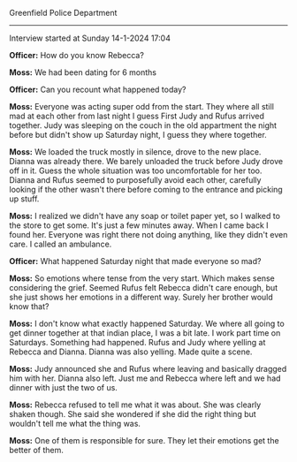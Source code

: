 
Greenfield Police Department

----------------------------

Interview started at Sunday 14-1-2024 17:04

**Officer:** How do you know Rebecca?

**Moss:** We had been dating for 6 months

**Officer:** Can you recount what happened today?

**Moss:** Everyone was acting super odd from the start. They where all still mad at each other from last night I guess
First Judy and Rufus arrived together. Judy was sleeping on the couch in the old appartment the night before
but didn't show up Saturday night, I guess they where together.

**Moss:** We loaded the truck mostly in silence, drove to the new place. Dianna was already there. We barely unloaded the
truck before Judy drove off in it. Guess the whole situation was too uncomfortable for her too. Dianna and Rufus
seemed to purposefully avoid each other, carefully looking if the other wasn't there before coming to the entrance
and picking up stuff.

**Moss:** I realized we didn't have any soap or toilet paper yet, so I walked to the store to get some. It's just a few
minutes away. When I came back I found her. Everyone was right there not doing anything, like they didn't even care.
I called an ambulance. 

**Officer:** What happened Saturday night that made everyone so mad?

**Moss:** So emotions where tense from the very start. Which makes sense considering the grief. Seemed Rufus felt
Rebecca didn't care enough, but she just shows her emotions in a different way. Surely her brother would know that?

**Moss:** I don't know what exactly happened Saturday. We where all going to get dinner together at that indian place,
I was a bit late. I work part time on Saturdays. Something had happened. Rufus and Judy where yelling at Rebecca and Dianna. Dianna
was also yelling. Made quite a scene.

**Moss:** Judy announced she and Rufus where leaving and basically dragged him with her. Dianna also left.
Just me and Rebecca where left and we had dinner with just the
two of us.

**Moss:** Rebecca refused to tell me what it was about. She was clearly shaken though. She said she wondered if she did
the right thing but wouldn't tell me what the thing was.

**Moss:** One of them is responsible for sure. They let their emotions get the better of them.
